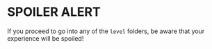 # SPOILER ALERT

If you proceed to go into any of the `level` folders, be aware that your
experience will be spoiled!
